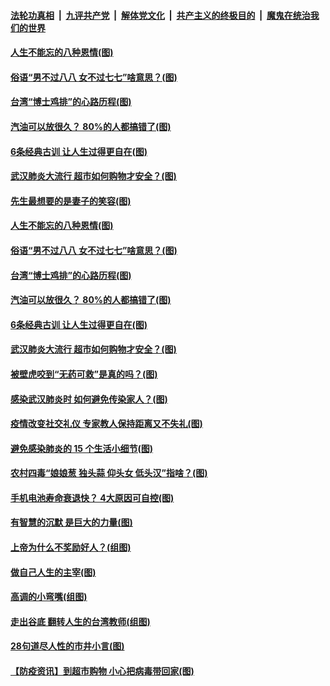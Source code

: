 

####  [法轮功真相](../../../../basic/blob/master/README.md?t=04152301) &nbsp;|&nbsp; [九评共产党](../../../../9ping.md/blob/master/README.md?t=04152301) &nbsp;|&nbsp; [解体党文化](../../../../jtdwh.md/blob/master/README.md?t=04152301)  &nbsp;|&nbsp; [共产主义的终极目的](../../../../gczydzjmd.md/blob/master/README.md?t=04152301) &nbsp;|&nbsp; [魔鬼在统治我们的世界](../../../../mgztzwmdsj.md/blob/master/README.md?t=04152301) 

#### [人生不能忘的八种恩情(图)](../pages/p8/929240.md?t=04152301) 

#### [俗语“男不过八八 女不过七七”啥意思？(图)](../pages/p8/929789.md?t=04152301) 

#### [台湾“博士鸡排”的心路历程(图)](../pages/p8/929332.md?t=04152301) 

#### [汽油可以放很久？ 80%的人都搞错了(图)](../pages/p8/929697.md?t=04152301) 

#### [6条经典古训 让人生过得更自在(图)](../pages/p8/929196.md?t=04152301) 

#### [武汉肺炎大流行 超市如何购物才安全？(图)](../pages/p8/929743.md?t=04152301) 

#### [先生最想要的是妻子的笑容(图)](../pages/p8/929887.md?t=04152301) 

#### [人生不能忘的八种恩情(图)](../pages/p8/929240.md?t=04152301) 

#### [俗语“男不过八八 女不过七七”啥意思？(图)](../pages/p8/929789.md?t=04152301) 

#### [台湾“博士鸡排”的心路历程(图)](../pages/p8/929332.md?t=04152301) 

#### [汽油可以放很久？ 80%的人都搞错了(图)](../pages/p8/929697.md?t=04152301) 

#### [6条经典古训 让人生过得更自在(图)](../pages/p8/929196.md?t=04152301) 

#### [武汉肺炎大流行 超市如何购物才安全？(图)](../pages/p8/929743.md?t=04152301) 

#### [被壁虎咬到“无药可救”是真的吗？(图)](../pages/p8/929619.md?t=04152301) 

#### [感染武汉肺炎时 如何避免传染家人？(图)](../pages/p8/929542.md?t=04152301) 

#### [疫情改变社交礼仪 专家教人保持距离又不失礼(图)](../pages/p8/929673.md?t=04152301) 

#### [避免感染肺炎的 15 个生活小细节(图)](../pages/p8/929540.md?t=04152301) 

#### [农村四毒“娘娘葱 独头蒜 仰头女 低头汉”指啥？(图)](../pages/p8/929621.md?t=04152301) 

#### [手机电池寿命衰退快？ 4大原因可自控(图)](../pages/p8/929486.md?t=04152301) 

#### [有智慧的沉默 是巨大的力量(图)](../pages/p8/929184.md?t=04152301) 

#### [上帝为什么不奖励好人？(组图)](../pages/p8/928996.md?t=04152301) 

#### [做自己人生的主宰(图)](../pages/p8/929173.md?t=04152301) 

#### [高调的小弯嘴(组图)](../pages/p8/929468.md?t=04152301) 

#### [走出谷底 翻转人生的台湾教师(组图)](../pages/p8/929453.md?t=04152301) 

#### [28句道尽人性的市井小言(图)](../pages/p8/929232.md?t=04152301) 

#### [【防疫资讯】到超市购物 小心把病毒带回家(图)](../pages/p8/929221.md?t=04152301) 

